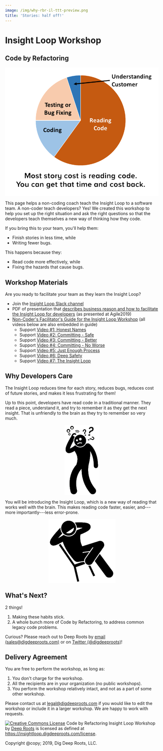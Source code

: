 ```yaml
---
image: /img/why-rbr-il-ttt-preview.png
title: 'Stories: half off!'
---
```

# Insight Loop Workshop
## Code by Refactoring

<img src="/img/why-rbr-il-ttt.png" title="business reason to do this" style="display:block; margin: 0 auto;">

This page helps a non-coding coach teach the Insight Loop to a software team. A non-coder teach developers? Yes! We created this workshop to help you set up the right situation and ask the right questions so that the developers teach themselves a new way of thinking how they code. 

If you bring this to your team, you'll help them:

* Finish stories in less time, while
* Writing fewer bugs.

This happens because they:

* Read code more effectively, while
* Fixing the hazards that cause bugs.

## Workshop Materials

Are you ready to facilitate your team as they learn the Insight Loop?

  * Join the [Insight Loop Slack channel](https://join.slack.com/t/insightloop/shared_invite/enQtNzg3MzkwNTY0NTEzLWI4NTRmODc3YWJkY2MwNjZjNDU4YjM4ZWQzNmFiNDQ0OTVjZmI5YjQ1MmE2MDQ4ODdhYmQwZjc1MzU2YTFlNjY)
  * PDF of presentation that [describes business reason and how to facilitate the Insight Loop for developers](/dl/train-the-trainer-rbr-insight-loop.pdf) (as presented at Agile2019)
  * [Non-Coder's Facilitator's Guide for the Insight Loop Workshop](/dl/facilitator-guide.pdf) (all videos below are also embedded in guide)
    * Support [Video #1: Honest Names](/dl/Video1-HonestNames.mp4)
    * Support [Video #2: Committing - Safe](/dl/Video2-Committing-Safe.mp4)
    * Support [Video #3: Committing - Better](/dl/Video3-Committing-Better.mp4)
    * Support [Video #4: Committing - No Worse](/dl/Video4-Committing-NoWorse.mp4)
    * Support [Video #5: Just Enough Process](/dl/Video5-Committing-JustEnoughProcess.mp4)
    * Support [Video #6: Deep Safety](/dl/Video6-Committing-DeepSafety.mp4)
    * Support [Video #7: The Insight Loop](/dl/Video7-TheInsightLoop.mp4)

## Why Developers Care


The Insight Loop reduces time for each story, reduces bugs, reduces cost of future stories, and makes it less frustrating for them! 

Up to this point, developers have read code in a traditional manner. They read a piece, understand it, and try to remember it as they get the next insight. That is unfriendly to the brain as they try to remember so very much.

<img src="/img/ReadingCode-Trad.PNG" title="traditional code reading" style="display:block; margin: 0 auto;">

You will be introducing the Insight Loop, which is a new way of reading that works well with the brain. This makes reading code faster, easier, and---more importantly---less error-prone.

<img src="/img/ReadingCode-InsightLoop.PNG" title="new code reading" style="display:block; margin: 0 auto;">

## What's Next?

2 things!

  1. Making these habits stick.
  2. A whole bunch more of Code by Refactoring, to address common legacy code problems.

Curious? Please reach out to Deep Roots by [email (sales@digdeeproots.com)](mailto:sales@digdeeproots.com) or on [Twitter (@digdeeproots)](https://twitter.com/digdeeproots)!

## Delivery Agreement

You are free to perform the workshop, as long as:

1. You don't charge for the workshop.
2. All the recipients are in your organization (no public workshops).
3. You perform the workshop relatively intact, and not as a part of some other workshop.

Please contact us at [legal@digdeeproots.com](mailto:legal@digdeeproots.com) if you would like to edit the workshop or include it in a larger workshop. We are happy to work with requests.

<p class="begin legal"><a rel="license" href="http://creativecommons.org/licenses/by-nc-nd/4.0/"><img alt="Creative Commons License" style="border-width:0" src="https://i.creativecommons.org/l/by-nc-nd/4.0/80x15.png" /></a> <span xmlns:dct="http://purl.org/dc/terms/" property="dct:title">Code by Refactoring Insight Loop Workshop</span> by <a xmlns:cc="http://creativecommons.org/ns#" href="https://insightloop.digdeeproots.com/" property="cc:attributionName" rel="cc:attributionURL">Deep Roots</a> is licensed as defined at <a xmlns:cc="http://creativecommons.org/ns#" href="https://insightloop.digdeeproots.com/license" rel="cc:morePermissions">https://insightloop.digdeeproots.com/license</a>.</p>

<p class="legal">Copyright @copy; 2019, Dig Deep Roots, LLC.</p>